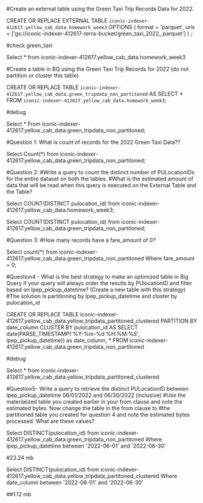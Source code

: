 #Create an external table using the Green Taxi Trip Records Data for 2022. 

CREATE OR REPLACE EXTERNAL TABLE `iconic-indexer-412617.yellow_cab_data.homework_week3`
OPTIONS (
  format = 'parquet',
  uris = ['gs://iconic-indexer-412617-terra-bucket/green_taxi_2022_.parquet']
)
;

#check green_taxi

Select * from iconic-indexer-412617.yellow_cab_data.homework_week3

#Create a table in BQ using the Green Taxi Trip Records for 2022 (do not partition or cluster this table)

CREATE OR REPLACE TABLE `iconic-indexer-412617.yellow_cab_data.green_tripdata_non_partitoned` 
AS SELECT * FROM `iconic-indexer-412617.yellow_cab_data.homework_week3`;

#debug

Select *
From iconic-indexer-412617.yellow_cab_data.green_tripdata_non_partitoned;

#Question 1: What is count of records for the 2022 Green Taxi Data??

Select Count(*)
from iconic-indexer-412617.yellow_cab_data.green_tripdata_non_partitoned;

#Question 2:
#Write a query to count the distinct number of PULocationIDs for the entire dataset on both the tables.
#What is the estimated amount of data that will be read when this query is executed on the External Table and the Table?

Select COUNT(DISTINCT pulocation_id) from iconic-indexer-412617.yellow_cab_data.homework_week3;

Select COUNT(DISTINCT pulocation_id) from iconic-indexer-412617.yellow_cab_data.green_tripdata_non_partitoned;


#Question 3:
#How many records have a fare_amount of 0?

Select count(*) from iconic-indexer-412617.yellow_cab_data.green_tripdata_non_partitoned
Where fare_amount = 0;

#Question4 - What is the best strategy to make an optimized table in Big Query if your query will always order the results by PUlocationID and filter based on lpep_pickup_datetime? (Create a new table with this strategy)
#The solution is partitioning by lpep_pickup_datetime and cluster by pulocation_id

CREATE OR REPLACE TABLE iconic-indexer-412617.yellow_cab_data.yellow_tripdata_partitoned_clustered
PARTITION BY date_column
CLUSTER BY pulocation_id AS 
SELECT date(PARSE_TIMESTAMP('%Y-%m-%d %H:%M:%S', lpep_pickup_datetime)) as date_column, *
 FROM iconic-indexer-412617.yellow_cab_data.green_tripdata_non_partitoned

#debug

Select * from iconic-indexer-412617.yellow_cab_data.yellow_tripdata_partitoned_clustered


#Question5- Write a query to retrieve the distinct PULocationID between lpep_pickup_datetime 06/01/2022 and 06/30/2022 (inclusive)
#Use the materialized table you created earlier in your from clause and note the estimated bytes. Now change the table in the from clause to #the partitioned table you created for question 4 and note the estimated bytes processed. What are these values? 

Select DISTINCT(pulocation_id) from iconic-indexer-412617.yellow_cab_data.green_tripdata_non_partitoned
Where lpep_pickup_datetime between '2022-06-01' and '2022-06-30'

#23.24 mb

Select DISTINCT(pulocation_id) from iconic-indexer-412617.yellow_cab_data.yellow_tripdata_partitoned_clustered
Where date_column between '2022-06-01' and '2022-06-30'

##1.12 mb
